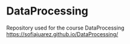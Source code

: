 # DataProcessing
Repository used for the course DataProcessing
https://sofiajuarez.github.io/DataProcessing/
